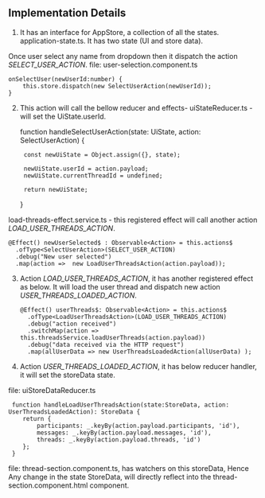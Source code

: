 ## Implementation Details
1. It has an interface for AppStore, a collection of all the states.
application-state.ts. It has two state (UI and store data).

Once user select any name from dropdown then it dispatch the action *SELECT_USER_ACTION*.
file: user-selection.component.ts

    onSelectUser(newUserId:number) {
        this.store.dispatch(new SelectUserAction(newUserId));
    }

2. This action will call the bellow reducer and effects- 
uiStateReducer.ts - will set the UiState.userId.

    function handleSelectUserAction(state: UiState, action: SelectUserAction) {

        const newUiState = Object.assign({}, state);

        newUiState.userId = action.payload;
        newUiState.currentThreadId = undefined;

        return newUiState;

    }

load-threads-effect.service.ts - this registered effect will call another action *LOAD_USER_THREADS_ACTION*.

    @Effect() newUserSelected$ : Observable<Action> = this.actions$
      .ofType<SelectUserAction>(SELECT_USER_ACTION)
      .debug("New user selected")
      .map(action =>  new LoadUserThreadsAction(action.payload));

3. Action *LOAD_USER_THREADS_ACTION*, it has another registered effect as below. It will load the user thread and dispatch new action *USER_THREADS_LOADED_ACTION*.

       @Effect() userThreads$: Observable<Action> = this.actions$
         .ofType<LoadUserThreadsAction>(LOAD_USER_THREADS_ACTION)
         .debug("action received")
         .switchMap(action => this.threadsService.loadUserThreads(action.payload))
         .debug("data received via the HTTP request")
         .map(allUserData => new UserThreadsLoadedAction(allUserData) );

4. Action *USER_THREADS_LOADED_ACTION*, it has below reducer handler, it will set the storeData state. 

file: uiStoreDataReducer.ts
         
     function handleLoadUserThreadsAction(state:StoreData, action: UserThreadsLoadedAction): StoreData {
        return {
            participants: _.keyBy(action.payload.participants, 'id'),
            messages: _.keyBy(action.payload.messages, 'id'),
            threads: _.keyBy(action.payload.threads, 'id')
        };
     }

file: thread-section.component.ts, has watchers on this storeData, Hence Any change in the state StoreData, will directly reflect into the thread-section.component.html component.
